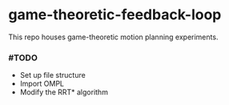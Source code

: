 # game-theoretic-feedback-loop
This repo houses game-theoretic motion planning experiments.

### \#TODO
* Set up file structure
* Import OMPL
* Modify the RRT\* algorithm
